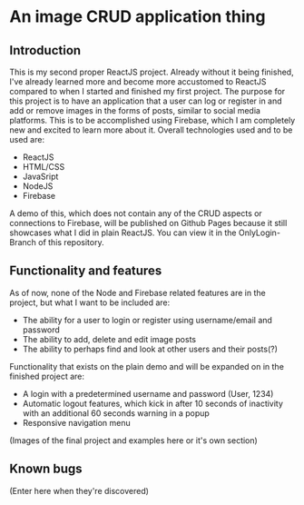 # An image CRUD application thing

## Introduction

This is my second proper ReactJS project. Already without it being finished, I've already learned more and become more accustomed to ReactJS compared to when I started and finished my first project. The purpose for this project is to have an application that a user can log or register in and add or remove images in the forms of posts, similar to social media platforms. This is to be accomplished using Firebase, which I am completely new and excited to learn more about it. Overall technologies used and to be used are:

- ReactJS
- HTML/CSS
- JavaSript
- NodeJS
- Firebase

A demo of this, which does not contain any of the CRUD aspects or connections to Firebase, will be published on Github Pages because it still showcases what I did in plain ReactJS. You can view it in the OnlyLogin-Branch of this repository. 

## Functionality and features

As of now, none of the Node and Firebase related features are in the project, but what I want to be included are:

- The ability for a user to login or register using username/email and password
- The ability to add, delete and edit image posts
- The ability to perhaps find and look at other users and their posts(?)

Functionality that exists on the plain demo and will be expanded on in the finished project are:

- A login with a predetermined username and password (User, 1234)
- Automatic logout features, which kick in after 10 seconds of inactivity with an additional 60 seconds warning in a popup
- Responsive navigation menu

(Images of the final project and examples here or it's own section)

## Known bugs

(Enter here when they're discovered)
